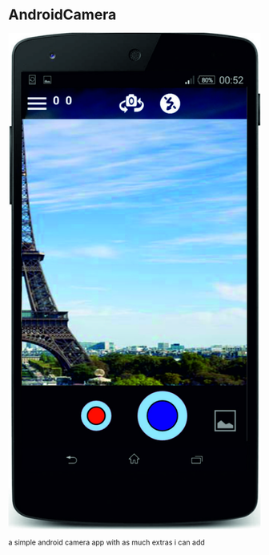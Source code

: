 # AndroidCamera

![Screenshot](pics/pic6.jpg?raw=250x450)

a simple android camera app with as much extras i can add
